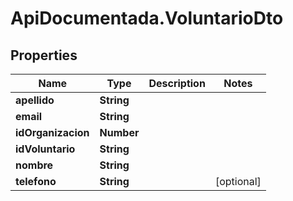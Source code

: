 # ApiDocumentada.VoluntarioDto

## Properties

Name | Type | Description | Notes
------------ | ------------- | ------------- | -------------
**apellido** | **String** |  | 
**email** | **String** |  | 
**idOrganizacion** | **Number** |  | 
**idVoluntario** | **String** |  | 
**nombre** | **String** |  | 
**telefono** | **String** |  | [optional] 



